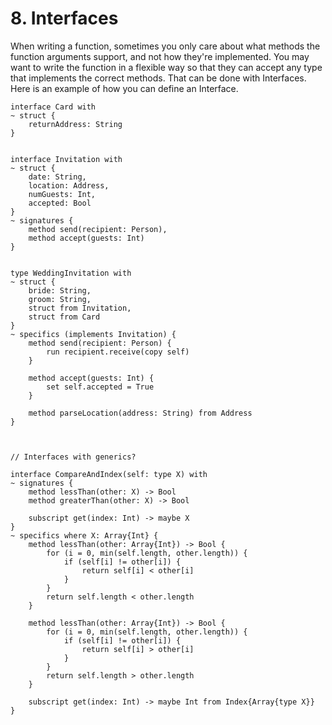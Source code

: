 # 8. Interfaces

When writing a function, sometimes you only care about what methods the function arguments support, and not how they're implemented. You may want to write the function in a flexible way so that they can accept any type that implements the correct methods. That can be done with Interfaces. Here is an example of how you can define an Interface.

```serene
interface Card with
~ struct {
    returnAddress: String
}


interface Invitation with
~ struct {
    date: String,
    location: Address,
    numGuests: Int,
    accepted: Bool
}
~ signatures {
    method send(recipient: Person),
    method accept(guests: Int)
}


type WeddingInvitation with
~ struct {
    bride: String,
    groom: String,
    struct from Invitation,
    struct from Card
}
~ specifics (implements Invitation) {
    method send(recipient: Person) {
        run recipient.receive(copy self)
    }

    method accept(guests: Int) {
        set self.accepted = True
    }

    method parseLocation(address: String) from Address
}



// Interfaces with generics?

interface CompareAndIndex(self: type X) with
~ signatures {
    method lessThan(other: X) -> Bool
    method greaterThan(other: X) -> Bool

    subscript get(index: Int) -> maybe X
}
~ specifics where X: Array{Int} {
    method lessThan(other: Array{Int}) -> Bool {
        for (i = 0, min(self.length, other.length)) {
            if (self[i] != other[i]) {
                return self[i] < other[i]
            }
        }
        return self.length < other.length
    }

    method lessThan(other: Array{Int}) -> Bool {
        for (i = 0, min(self.length, other.length)) {
            if (self[i] != other[i]) {
                return self[i] > other[i]
            }
        }
        return self.length > other.length
    }

    subscript get(index: Int) -> maybe Int from Index{Array{type X}}
}
```

